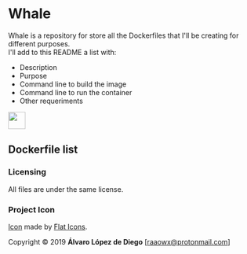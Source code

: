# Whale

Whale is a repository for store all the Dockerfiles that I'll be creating for different purposes.  
I'll add to this README a list with:
- Description
- Purpose
- Command line to build the image
- Command line to run the container
- Other requeriments

<img src='./whale.png' width=35>

## Dockerfile list


### Licensing
All files are under the same license.  

### Project Icon
[Icon](https://www.flaticon.com/free-icon/whale_1998810) made by [Flat Icons](https://www.flaticon.com/authors/flat-icons").  

Copyright © 2019 **Álvaro López de Diego** [raaowx@protonmail.com]  